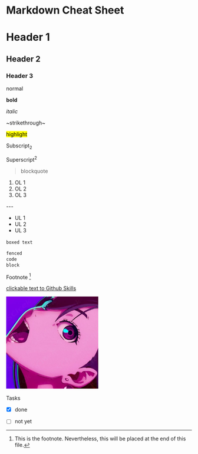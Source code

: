 # Markdown Cheat Sheet

<!-- comment -->
# Header 1 
## Header 2
### Header 3

normal

**bold**

*italic*

~strikethrough~

<mark>highlight</mark>

Subscript<sub>2</sub>

Superscript<sup>2</sup>

> blockquote

1. OL 1
2. OL 2
3. OL 3

--- <!-- horizontal line -->

- UL 1
- UL 2
- UL 3

`boxed text`

```
fenced
code
block
```

Footnote [^1]
[^1]: This is the footnote. Nevertheless, this will be placed at the end of this file.

[clickable text to Github Skills](https://skills.github.com/)

<img src="momo.jpg" width="250"/>
<!-- make sure image file is inside the repository -->

Tasks
- [x] done
- [ ] not yet

